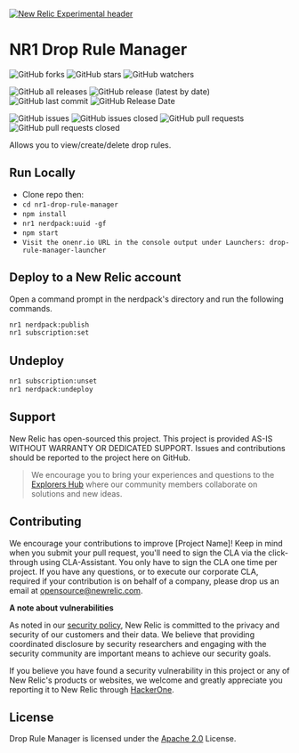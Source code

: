 [![New Relic Experimental header](https://github.com/newrelic/opensource-website/raw/master/src/images/categories/Experimental.png)](https://opensource.newrelic.com/oss-category/#new-relic-experimental)

# NR1 Drop Rule Manager
![GitHub forks](https://img.shields.io/github/forks/newrelic-experimental/nr1-drop-rule-manager?style=social)
![GitHub stars](https://img.shields.io/github/stars/newrelic-experimental/nr1-drop-rule-manager?style=social)
![GitHub watchers](https://img.shields.io/github/watchers/newrelic-experimental/nr1-drop-rule-manager?style=social)

![GitHub all releases](https://img.shields.io/github/downloads/newrelic-experimental/nr1-drop-rule-manager/total)
![GitHub release (latest by date)](https://img.shields.io/github/v/release/newrelic-experimental/nr1-drop-rule-manager)
![GitHub last commit](https://img.shields.io/github/last-commit/newrelic-experimental/nr1-drop-rule-manager)
![GitHub Release Date](https://img.shields.io/github/release-date/newrelic-experimental/nr1-drop-rule-manager)


![GitHub issues](https://img.shields.io/github/issues/newrelic-experimental/nr1-drop-rule-manager)
![GitHub issues closed](https://img.shields.io/github/issues-closed/newrelic-experimental/nr1-drop-rule-manager)
![GitHub pull requests](https://img.shields.io/github/issues-pr/newrelic-experimental/nr1-drop-rule-manager)
![GitHub pull requests closed](https://img.shields.io/github/issues-pr-closed/newrelic-experimental/nr1-drop-rule-manager)


Allows you to view/create/delete drop rules.

## Run Locally

- Clone repo then:
- `cd nr1-drop-rule-manager`
- `npm install`
- `nr1 nerdpack:uuid -gf`
- `npm start`
- `Visit the onenr.io URL in the console output under Launchers: drop-rule-manager-launcher`

## Deploy to a New Relic account

Open a command prompt in the nerdpack's directory and run the following commands.

```bash
nr1 nerdpack:publish
nr1 subscription:set
```

## Undeploy

```bash
nr1 subscription:unset
nr1 nerdpack:undeploy
```

## Support

New Relic has open-sourced this project. This project is provided AS-IS WITHOUT WARRANTY OR DEDICATED SUPPORT. Issues and contributions should be reported to the project here on GitHub.

>We encourage you to bring your experiences and questions to the [Explorers Hub](https://discuss.newrelic.com) where our community members collaborate on solutions and new ideas.


## Contributing

We encourage your contributions to improve [Project Name]! Keep in mind when you submit your pull request, you'll need to sign the CLA via the click-through using CLA-Assistant. You only have to sign the CLA one time per project. If you have any questions, or to execute our corporate CLA, required if your contribution is on behalf of a company, please drop us an email at opensource@newrelic.com.

**A note about vulnerabilities**

As noted in our [security policy](../../security/policy), New Relic is committed to the privacy and security of our customers and their data. We believe that providing coordinated disclosure by security researchers and engaging with the security community are important means to achieve our security goals.

If you believe you have found a security vulnerability in this project or any of New Relic's products or websites, we welcome and greatly appreciate you reporting it to New Relic through [HackerOne](https://hackerone.com/newrelic).

## License

Drop Rule Manager is licensed under the [Apache 2.0](http://apache.org/licenses/LICENSE-2.0.txt) License.
